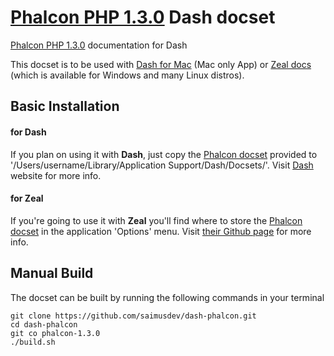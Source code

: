 # [Phalcon PHP 1.3.0](http://foundation.zurb.com) Dash docset


[Phalcon PHP 1.3.0](http://phalconphp.com/en/) documentation for Dash

This docset is to be used with [Dash for Mac](http://kapeli.com/dash) (Mac only App) or [Zeal docs]( http://zealdocs.org) (which is available for Windows and many Linux distros).

## Basic Installation

#### for Dash

If you plan on using it with **Dash**, just copy the [Phalcon docset](https://github.com/simioprg/dash-phalcon/releases/download/v1.0.2/Phalcon.zip) provided to '/Users/username/Library/Application Support/Dash/Docsets/'. Visit [Dash](http://kapeli.com/dash) website for more info.

#### for Zeal

If you're going to use it with **Zeal** you'll find where to store the [Phalcon docset](https://github.com/simioprg/dash-phalcon/releases/download/v1.0.2/Phalcon.zip) in the application 'Options' menu. Visit [their Github page](https://github.com/jkozera/zeal) for more info. 


## Manual Build

The docset can be built by running the following commands in your terminal

```
git clone https://github.com/saimusdev/dash-phalcon.git
cd dash-phalcon
git co phalcon-1.3.0
./build.sh
```